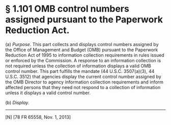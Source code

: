# § 1.101   OMB control numbers assigned pursuant to the Paperwork Reduction Act.

(a) *Purpose.* This part collects and displays control numbers assigned by the Office of Management and Budget (OMB) pursuant to the Paperwork Reduction Act of 1995 to information collection requirements in rules issued or enforced by the Commission. A response to an information collection is not required unless the collection of information displays a valid OMB control number. This part fulfills the mandate (44 U.S.C. 3507(a)(3), 44 U.S.C. 3512) that agencies display the current control number assigned by the OMB Director to agency information collection requirements and inform affected persons that they need not respond to a collection of information unless it displays a valid control number.


(b) *Display.*


---

[N] [78 FR 65558, Nov. 1, 2013]




